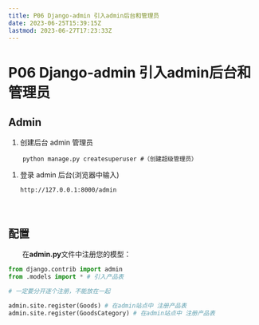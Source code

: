 ```yaml
---
title: P06 Django-admin 引入admin后台和管理员
date: 2023-06-25T15:39:15Z
lastmod: 2023-06-27T17:23:33Z
---
```


# P06 Django-admin 引入admin后台和管理员

## Admin

1. 创建后台 admin 管理员

```shell
    python manage.py createsuperuser #（创建超级管理员）
```

1. 登录 admin 后台(浏览器中输入)

    `http://127.0.0.1:8000/admin`

　　‍

## 配置

　　在**admin.py**文件中注册您的模型：

```python
from django.contrib import admin
from .models import * # 引入产品表

# 一定要分开逐个注册，不能放在一起

admin.site.register(Goods) # 在admin站点中 注册产品表
admin.site.register(GoodsCategory) # 在admin站点中 注册产品表
```

　　‍
